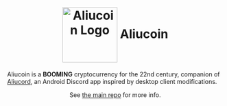 <h1 align="center"><img src="https://cdn.upload.systems/uploads/kFzKvLSJ.png" alt="Aliucoin Logo" style="width:128x;height:128px;" align="center">
  Aliucoin</h1>
Aliucoin is a <b>BOOMING</b> cryptocurrency for the 22nd century, companion of <a href="https://github.com/Aliucord/Aliucord">Aliucord</a>, an Android Discord app inspired by desktop client modifications.
</p>

<p align="center"> See <a href="https://github.com/Aliucoin/Aliucoin">the main repo</a> for more info.</p>

